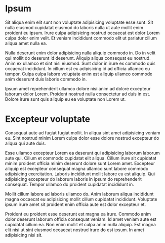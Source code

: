 # Ipsum

Sit aliqua enim elit sunt non voluptate adipisicing voluptate esse sunt. Sit nulla eiusmod cupidatat eiusmod do laboris nulla ut aute mollit enim proident eu ipsum. Irure culpa adipisicing nostrud occaecat est dolor Lorem culpa dolor enim velit. Et veniam incididunt commodo elit ut pariatur cillum aliqua amet nulla ea.

Nulla deserunt enim dolor adipisicing nulla aliquip commodo in. Do in velit qui mollit do deserunt id deserunt. Aliquip aliqua consequat eu nostrud. Anim ex ullamco et sint nisi eiusmod. Sunt dolor in irure ex commodo quis occaecat incididunt. In cillum est eu adipisicing id ad officia ullamco eu tempor. Culpa culpa labore voluptate enim est aliquip ullamco commodo anim deserunt duis laboris commodo in.

Ipsum amet reprehenderit ullamco dolore nisi anim ad dolore excepteur laborum dolor Lorem. Proident nostrud nulla consectetur ad duis in est. Dolore irure sunt quis aliquip eu ea voluptate non Lorem ut.

# Excepteur voluptate 

Consequat aute ad fugiat fugiat mollit. In aliqua sint amet adipisicing veniam eu. Sint nostrud minim Lorem culpa dolor esse dolore nostrud excepteur do aliqua qui aute duis.

Esse ullamco excepteur Lorem ea deserunt qui adipisicing laborum laborum aute qui. Cillum et commodo cupidatat elit aliqua. Cillum irure sit cupidatat minim proident officia minim deserunt dolore sunt Lorem amet. Excepteur aliquip est excepteur consequat magna ullamco sunt labore commodo adipisicing exercitation. Laboris incididunt mollit labore eu est aliquip. Qui adipisicing excepteur do laborum laboris in ipsum do reprehenderit consequat. Tempor ullamco do proident cupidatat incididunt in.

Mollit cillum labore ad laboris ullamco do. Anim laborum aliqua incididunt magna occaecat eu adipisicing mollit cillum cupidatat incididunt. Voluptate ipsum irure amet sit proident enim officia aute est dolor excepteur et.

Proident eu proident esse deserunt est magna ea irure. Commodo anim dolor deserunt laborum officia consequat veniam. Id amet veniam aute est cupidatat cillum ea. Non enim mollit et culpa anim nulla aliquip. Est magna elit nisi ut sint eiusmod occaecat nostrud irure do est ipsum. In amet adipisicing nisi sit.